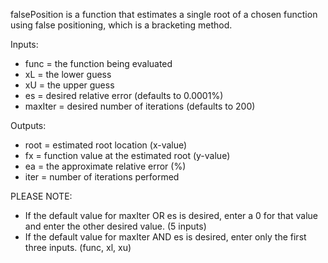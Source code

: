 falsePosition is a function that estimates a single root of a chosen 
function using false positioning, which is a bracketing method.

Inputs:
* func = the function being evaluated
* xL = the lower guess
* xU = the upper guess
* es = desired relative error (defaults to 0.0001%)
* maxIter = desired number of iterations (defaults to 200)
 
Outputs:
* root = estimated root location (x-value)
* fx = function value at the estimated root (y-value)
* ea = the approximate relative error (%)
* iter = number of iterations performed

PLEASE NOTE:
* If the default value for maxIter OR es is desired, enter a 0 for that value and enter the other desired value. (5 inputs)
* If the default value for maxIter AND es is desired, enter only the first three inputs. (func, xl, xu)
